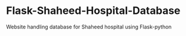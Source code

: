 # Flask-Shaheed-Hospital-Database
Website handling database for Shaheed hospital using Flask-python
